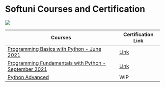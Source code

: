 # Softuni Courses and Certification
[![](https://camo.githubusercontent.com/982926c013b95556197bcba404465ffd3ad5ecdb0cd76ea87e6828348570ed7c/687474703a2f2f696e6e6f766174696f6e73746172746572626f782e62672f77702d636f6e74656e742f75706c6f6164732f323031362f30352f536f6674756e695f6c6f676f5f74726173706172656e742e706e67)](https://camo.githubusercontent.com/982926c013b95556197bcba404465ffd3ad5ecdb0cd76ea87e6828348570ed7c/687474703a2f2f696e6e6f766174696f6e73746172746572626f782e62672f77702d636f6e74656e742f75706c6f6164732f323031362f30352f536f6674756e695f6c6f676f5f74726173706172656e742e706e67)


| Courses  |  Certification Link  |
| ------------ | ------------ |
| [Programming Basics with Python - June 2021](https://softuni.bg/trainings/3441/programming-basics-with-python-june-2021 "Programming Basics with Python - June 2021") | [Link](https://softuni.bg/certificates/details/109878/e614d4e7 "Link")   |
| [Programming Fundamentals with Python - September 2021](https://softuni.bg/trainings/3450/programming-fundamentals-with-python-september-2021 "Programming Fundamentals with Python - September 2021")  |  [Link](https://softuni.bg/certificates/details/119419/395d6f55 "Link") |
| [Python Advanced](https://softuni.bg/modules/74/python-advanced/1325 "Python Advanced") | WIP |

